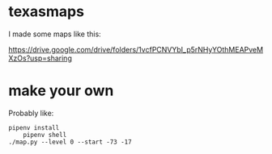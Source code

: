 texasmaps
=========

I made some maps like this:

https://drive.google.com/drive/folders/1vcfPCNVYbI_p5rNHyYOthMEAPveMXzOs?usp=sharing

make your own
=============

Probably like:

	pipenv install
        pipenv shell
	./map.py --level 0 --start -73 -17
